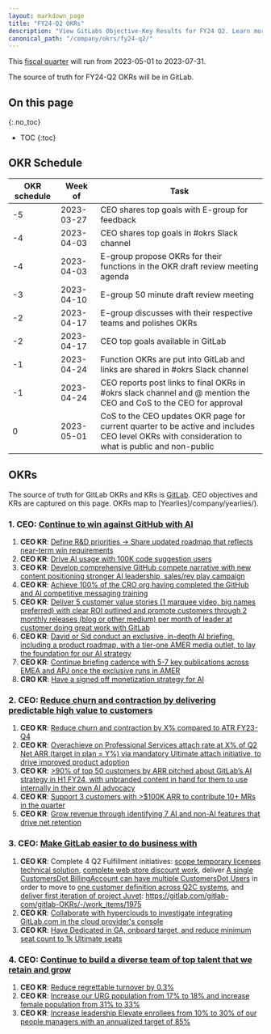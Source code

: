 ```yaml
---
layout: markdown_page
title: "FY24-Q2 OKRs"
description: "View GitLabs Objective-Key Results for FY24 Q2. Learn more here!"
canonical_path: "/company/okrs/fy24-q2/"
---
```


This [fiscal quarter](/handbook/finance/#fiscal-year) will run from 2023-05-01 to 2023-07-31.

The source of truth for FY24-Q2 OKRs will be in GitLab.

## On this page
{:.no_toc}

- TOC
{:toc}

## OKR Schedule

| OKR schedule | Week of | Task |
| ------ | ------ | ------ |
| -5 | 2023-03-27 | CEO shares top goals with E-group for feedback |
| -4 | 2023-04-03 | CEO shares top goals in #okrs Slack channel |
| -4 | 2023-04-03 | E-group propose OKRs for their functions in the OKR draft review meeting agenda |
| -3 | 2023-04-10 | E-group 50 minute draft review meeting | 
| -2 | 2023-04-17 | E-group discusses with their respective teams and polishes OKRs |
| -2 | 2023-04-17 | CEO top goals available in GitLab | 
| -1 | 2023-04-24 | Function OKRs are put into GitLab and links are shared in #okrs Slack channel |
| -1 | 2023-04-24 | CEO reports post links to final OKRs in #okrs slack channel and @ mention the CEO and CoS to the CEO for approval |
| 0  | 2023-05-01 | CoS to the CEO updates OKR page for current quarter to be active and includes CEO level OKRs with consideration to what is public and non-public |


## OKRs

The source of truth for GitLab OKRs and KRs is [GitLab](https://gitlab.com/gitlab-com/gitlab-OKRs/-/issues/?label_name%5B%5D=CEO%20OKR&milestone_title=FY24-Q2). CEO objectives and KRs are captured on this page. OKRs map to [Yearlies]/company/yearlies/). 

### 1. CEO: [Continue to win against GitHub with AI](https://gitlab.com/gitlab-com/gitlab-OKRs/-/work_items/1875)
1. **CEO KR**: [Define R&D priorities → Share updated roadmap that reflects near-term win requirements](https://gitlab.com/gitlab-com/gitlab-OKRs/-/work_items/1964)
1. **CEO KR**: [Drive AI usage with 100K code suggestion users](https://gitlab.com/gitlab-com/gitlab-OKRs/-/work_items/2808)
1. **CEO KR**: [Develop comprehensive GitHub compete narrative with new content positioning stronger AI leadership, sales/rev play campaign](https://gitlab.com/gitlab-com/gitlab-OKRs/-/work_items/1962)
1. **CEO KR**: [Achieve 100% of the CRO org having completed the GitHub and AI competitive messaging training](https://gitlab.com/gitlab-com/gitlab-OKRs/-/work_items/1967)
1. **CEO KR**: [Deliver 5 customer value stories (1 marquee video, big names preferred) with clear ROI outlined and promote customers through 2 monthly releases (blog or other medium) per month of leader at customer doing great work with GitLab](https://gitlab.com/gitlab-com/gitlab-OKRs/-/work_items/1974)
1. **CEO KR**: [David or Sid conduct an exclusive, in-depth AI briefing, including a product roadmap, with a tier-one AMER media outlet, to lay the foundation for our AI strategy](https://gitlab.com/gitlab-com/gitlab-OKRs/-/work_items/1968)
1. **CEO KR**: [Continue briefing cadence with 5-7 key publications across EMEA and APJ once the exclusive runs in AMER](https://gitlab.com/gitlab-com/gitlab-OKRs/-/work_items/1969)
1. **CRO KR**: [Have a signed off monetization strategy for AI ](https://gitlab.com/gitlab-com/gitlab-OKRs/-/work_items/2809)

### 2. CEO: [Reduce churn and contraction by delivering predictable high value to customers](https://gitlab.com/gitlab-com/gitlab-OKRs/-/work_items/1893)
1. **CEO KR**: [Reduce churn and contraction by X% compared to ATR FY23-Q4](https://gitlab.com/gitlab-com/gitlab-OKRs/-/work_items/1970)
1. **CEO KR**: [Overachieve on Professional Services attach rate at X% of Q2 Net ARR (target in plan = Y%) via mandatory Ultimate attach initiative, to drive improved product adoption](https://gitlab.com/gitlab-com/gitlab-OKRs/-/work_items/1971)
1. **CEO KR**: [>90% of top 50 customers by ARR pitched about GitLab’s AI strategy in H1 FY24, with unbranded content in hand for them to use internally in their own AI advocacy](https://gitlab.com/gitlab-com/gitlab-OKRs/-/work_items/1972)
1. **CEO KR**: [Support 3 customers with >$100K ARR to contribute 10+ MRs in the quarter](https://gitlab.com/gitlab-com/gitlab-OKRs/-/work_items/1973)
1. **CEO KR**: [Grow revenue through identifying 7 AI and non-AI features that drive net retention](https://gitlab.com/gitlab-com/gitlab-OKRs/-/work_items/2810)

### 3. CEO: [Make GitLab easier to do business with](https://gitlab.com/gitlab-com/gitlab-OKRs/-/work_items/1899)
1. **CEO KR**: Complete 4 Q2 Fulfillment initiatives:  [scope temporary licenses technical solution](https://gitlab.com/gitlab-org/customers-gitlab-com/-/issues/6124), [complete web store discount work](https://gitlab.com/groups/gitlab-org/-/epics/10245), deliver [A single CustomersDot BillingAccount can have multiple CustomersDot Users](https://gitlab.com/groups/gitlab-org/-/epics/8951) in order to move to [one customer definition across Q2C systems](https://about.gitlab.com/company/quote-to-cash/#equivalent-data-objects-across-q2c-systems), and [deliver first iteration of project Juvet](https://gitlab.com/groups/gitlab-org/-/epics/10398): https://gitlab.com/gitlab-com/gitlab-OKRs/-/work_items/1975  
1. **CEO KR**: [Collaborate with hyperclouds to investigate integrating GitLab.com in the cloud provider's console](https://gitlab.com/gitlab-com/gitlab-OKRs/-/work_items/1978)
1. **CEO KR**: [Have Dedicated in GA, onboard target, and reduce minimum seat count to 1k Ultimate seats](https://gitlab.com/gitlab-com/gitlab-OKRs/-/work_items/1979)


### 4. CEO: [Continue to build a diverse team of top talent that we retain and grow](https://gitlab.com/gitlab-com/gitlab-OKRs/-/work_items/1905)
1. **CEO KR**: [Reduce regrettable turnover by 0.3%](https://gitlab.com/gitlab-com/gitlab-OKRs/-/work_items/1980)
1. **CEO KR**: [Increase our URG population from 17% to 18% and increase female population from 31% to 33%](https://gitlab.com/gitlab-com/gitlab-OKRs/-/work_items/1981)
1. **CEO KR**: [Increase leadership Elevate enrollees from 10% to 30% of our people managers with an annualized target of 85%](https://gitlab.com/gitlab-com/gitlab-OKRs/-/work_items/1982)
